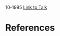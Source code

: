 

10-1995
[Link to Talk](https://www.churchofjesuschrist.org/study/general-conference/1995/10/sunday-afternoon-session?lang=eng)



# References
